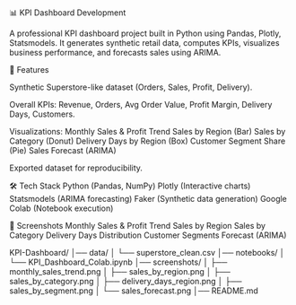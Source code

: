 📊 KPI Dashboard Development

A professional KPI dashboard project built in Python using Pandas, Plotly, Statsmodels.
It generates synthetic retail data, computes KPIs, visualizes business performance, and forecasts sales using ARIMA.

🔎 Features

Synthetic Superstore-like dataset (Orders, Sales, Profit, Delivery).

Overall KPIs: Revenue, Orders, Avg Order Value, Profit Margin, Delivery Days, Customers.

Visualizations:
Monthly Sales & Profit Trend
Sales by Region (Bar)
Sales by Category (Donut)
Delivery Days by Region (Box)
Customer Segment Share (Pie)
Sales Forecast (ARIMA)

Exported dataset for reproducibility.

🛠 Tech Stack
Python (Pandas, NumPy)
Plotly (Interactive charts)
Statsmodels (ARIMA forecasting)
Faker (Synthetic data generation)
Google Colab (Notebook execution)

📸 Screenshots
Monthly Sales & Profit Trend
Sales by Region
Sales by Category
Delivery Days Distribution
Customer Segments
Forecast (ARIMA)

KPI-Dashboard/
│── data/
│   └── superstore_clean.csv
│── notebooks/
│   └── KPI_Dashboard_Colab.ipynb
│── screenshots/
│   ├── monthly_sales_trend.png
│   ├── sales_by_region.png
│   ├── sales_by_category.png
│   ├── delivery_days_region.png
│   ├── sales_by_segment.png
│   └── sales_forecast.png
│── README.md

